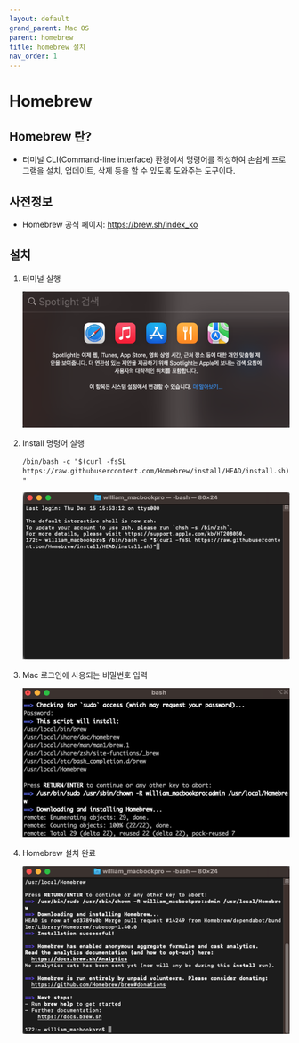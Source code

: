 ```yaml
---
layout: default
grand_parent: Mac OS
parent: homebrew
title: homebrew 설치
nav_order: 1
---
```


# Homebrew

## Homebrew 란?

- 터미널 CLI(Command-line interface) 환경에서 명령어를 작성하여 손쉽게 프로그램을 설치, 업데이트, 삭제 등을 할 수 있도록 도와주는 도구이다.



## 사전정보

- Homebrew 공식 페이지: https://brew.sh/index_ko



## 설치

1. 터미널 실행 

   ![terminal1](../../assets/images/111_macos/homebrew1.png)


2. Install 명령어 실행
   
   `/bin/bash -c "$(curl -fsSL https://raw.githubusercontent.com/Homebrew/install/HEAD/install.sh)"`
   
   ![terminal2](../../assets/images/111_macos/homebrew2.png)


3. Mac 로그인에 사용되는 비밀번호 입력

   ![terminal1](../../assets/images/111_macos/homebrew3.png)


4. Homebrew 설치 완료

   ![terminal1](../../assets/images/111_macos/homebrew4.png)
